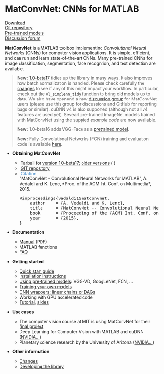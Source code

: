 # MatConvNet: CNNs for MATLAB

<div class="row" style="white-space: nowrap;">
<div class="col-sm-3">
<a href="download/matconvnet-1.0-beta17.tar.gz">
<div class="menuicon"><span class="fa fa-download fa-2x"></span></div>
Download</a>
</div>
<div class="col-sm-3">
<a href="http://www.github.com/vlfeat/matconvnet.git">
<div class="menuicon"><span class="fa fa-github fa-2x"></span></div>
Git repository</a>
</div>
<div class="col-sm-3">
<a href="pretrained/">
<div class="menuicon"><span class="fa fa-cubes fa-2x"></span></div>
Pre-trained models
</a>
</div>
<div class="col-sm-3">
<a href="https://groups.google.com/d/forum/matconvnet">
<div class="menuicon"><span class="fa fa-comments fa-2x"></span></div>
Discussion forum
</a>
</div>
</div>

**MatConvNet** is a MATLAB toolbox implementing *Convolutional Neural
Networks* (CNNs) for computer vision applications. It is simple,
efficient, and can run and learn state-of-the-art CNNs. Many
pre-trained CNNs for image classification, segmentation, face
recogntion, and text detection are available.


> **New:** [1.0-beta17](about.md#changes) tidies up the library in
> many ways. It also improves how batch normalization is
> handled. Please check carefully the [changes](about.md#changes) to
> see if any of this might impact your workflow. In particular, check
> out the [`vl_simplenn_tidy`](mfiles/simplenn/vl_simplenn_tidy.md)
> function to bring old models up to date. We also have openend a new
> [discussion group](https://groups.google.com/d/forum/matconvnet) for
> MatConvNet users (please use this group for discussions and GitHub
> for reporting bugs or similar). cuDNN v4 is also supported (although
> not all v4 features are used yet). Sevearl pre-trained ImageNet models
> trained with MatConvNet using the suppied *example code* are now
> available.
>
> **New:** 1.0-beta16 adds VGG-Face as a [pretrained model](pretrained.md).
>
> **New:** Fully-Convolutional Networks (FCN) training and evaluation
> code is available
> [here](https://github.com/vlfeat/matconvnet-fcn).

*   **Obtaining MatConvNet**
    - <span class="fa fa-file-archive-o"></span>&nbsp;Tarball for [version 1.0-beta17](download/matconvnet-1.0-beta17.tar.gz); [older versions](download/) (<span class="fa fa-apple"/> <span class="fa fa-windows"/> <span class="fa fa-linux"/>)
    - <span class="fa fa-github"></span>&nbsp;[GIT repository](http://www.github.com/vlfeat/matconvnet.git)
    - <span class="fa fa-pencil-square-o"></span>&nbsp;<span style="color:#428bca;"
      onclick="toggle_visibility('citation');">Citation</span>
      <div class="shy" id="citation">
      "MatConvNet - Convolutional Neural Networks for MATLAB", A. Vedaldi
      and K. Lenc, *Proc. of the ACM Int. Conf. on Multimedia*, 2015.
      <pre>
      @inproceedings{vedaldi15matconvnet,
          author    = {A. Vedaldi and K. Lenc},
          title     = {MatConvNet -- Convolutional Neural Networks for MATLAB},
          book      = {Proceeding of the {ACM} Int. Conf. on Multimedia}
          year      = {2015},
      }</pre>
      </div>

*   **Documentation**
    - <span class="fa fa-book"></span> [Manual](matconvnet-manual.pdf) (PDF)
    - <span class="fa fa-puzzle-piece"></span> [MATLAB functions](functions.md)
    - <span class="fa fa-question-circle"></span> [FAQ](faq.md)

*   **Getting started**
    - [Quick start guide](quick.md)
    - [Installation instructions](install.md)
    - [Using pre-trained models](pretrained.md): VGG-VD, GoogLeNet, FCN, ...
    - [Training your own models](training.md)
    - [CNN wrappers: linear chains or DAGs](wrappers.md)
    - [Working with GPU accelerated code](gpu.md)
    - [Tutorial](http://www.robots.ox.ac.uk/~vgg/practicals/cnn/index.html),
      [slides](http://www.robots.ox.ac.uk/~vedaldi/assets/teach/2015/vedaldi15aims-bigdata-lecture-4-deep-learning-handout.pdf)

*   **Use cases**
    - The computer vision course at MIT is using MatConvNet for their [final project](http://6.869.csail.mit.edu/fa15/project.html)
    - Deep Learning for Computer Vision with MATLAB and cuDNN ([NVIDIA...](http://devblogs.nvidia.com/parallelforall/deep-learning-for-computer-vision-with-matlab-and-cudnn/))
    - Planetary science research by the  University of Arizona ([NVIDIA...](http://devblogs.nvidia.com/parallelforall/deep-learning-image-understanding-planetary-science/))

*   **Other information**
    - [Changes](about/#changes)
    - [Developing the library](developers.md)


